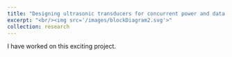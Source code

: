 ```yaml
---
title: "Designing ultrasonic transducers for concurrent power and data transfer"
excerpt: "<br/><img src='/images/blockDiagram2.svg'>"
collection: research
---
```


I have worked on this exciting project.
